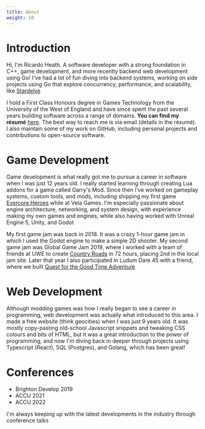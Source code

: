 ```yaml
---
title: About
weight: 10
---
```


# Introduction

Hi, I'm Ricardo Heath. A software developer with a strong foundation in C++, game development, and more recently backend web development using Go! I've had a lot of fun diving into backend systems, working on side projects using Go that explore concurrency, performance, and scalability, like [Stardelve](/projects/stardelve/)

I hold a First Class Honours degree in Games Technology from the University of the West of England and have since spent the past several years building software across a range of domains. **You can find my résumé** [here](
https://drive.google.com/open?id=1ivFccs5jylJk1owtL1JpQ6qnXj-RWwnh). The best way to reach me is via email (details in the résumé). I also maintain some of my work on GitHub, including personal projects and contributions to open-source software.

# Game Development

Game development is what really got me to pursue a career in software when I was just 12 years old. I really started learning through creating Lua addons for a game called Garry's Mod. Since then I've worked on gameplay systems, custom tools, and mods, including shipping my first game [Evercore Heroes](/games/evercore-heroes/) while at Vela Games. I'm especially passionate about engine architecture, networking, and system design, with experience making my own games and engines, while also having worked with Unreal Engine 5, Unity, and Godot

My first game jam was back in 2018. It was a crazy 1-hour game jam in which I used the Godot engine to make a simple 2D shooter. My second game jam was Global Game Jam 2019, where I worked with a team of friends at UWE to create [Country Roads](games/country-roads/) in 72 hours, placing 2nd in the local jam site. Later that year I also participated in Ludum Dare 45 with a friend, where we built [Quest for the Good Time Adventure](games/quest-for-the-good-time-adventure/)

# Web Development

Although modding games was how I really began to see a career in programming, web development was actually what introduced to this area. I made a free website (think geocities) when I was just 9 years old. It was mostly copy-pasting old-school Javascript snippets and tweaking CSS colours and bits of HTML, but it was a great introduction to the power of programming, and now I'm diving back in deeper through projects using Typescript (React), SQL (Postgres), and Golang, which has been great!

# Conferences
- Brighton Develop 2019
- ACCU 2021
- ACCU 2022

I'm always keeping up with the latest developments in the industry through conference talks
